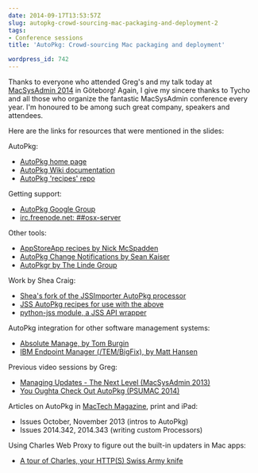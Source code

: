```yaml
---
date: 2014-09-17T13:53:57Z
slug: autopkg-crowd-sourcing-mac-packaging-and-deployment-2
tags:
- Conference sessions
title: 'AutoPkg: Crowd-sourcing Mac packaging and deployment'

wordpress_id: 742
---
```


Thanks to everyone who attended Greg's and my talk today at [MacSysAdmin 2014](http://macsysadmin.se) in Göteborg! Again, I give my sincere thanks to Tycho and all those who organize the fantastic MacSysAdmin conference every year. I'm honoured to be among such great company, speakers and attendees.

Here are the links for resources that were mentioned in the slides:

AutoPkg:

  * [AutoPkg home page](http://autopkg.github.io/autopkg)
  * [AutoPkg Wiki documentation](https://github.com/autopkg/autopkg/wiki)
  * [AutoPkg 'recipes' repo](https://github.com/autopkg/recipes)

Getting support:

  * [AutoPkg Google Group](https://groups.google.com/group/autopkg-discuss)
  * [irc.freenode.net: ##osx-server](http://webchat.freenode.net/?channels=##osx-server)

Other tools:

  * [AppStoreApp recipes by Nick McSpadden](https://github.com/autopkg/nmcspadden-recipes)
  * [AutoPkg Change Notifications by Sean Kaiser](http://seankaiser.com/blog/2013/12/16/autopkg-change-notifications/)
  * [AutoPkgr by The Linde Group](https://github.com/lindegroup/autopkgr)

Work by Shea Craig:

  * [Shea's fork of the JSSImporter AutoPkg processor](https://github.com/sheagcraig/jss-autopkg-addon)
  * [JSS AutoPkg recipes for use with the above](https://github.com/sheagcraig/jss-recipes)
  * [python-jss module, a JSS API wrapper](https://github.com/sheagcraig/python-jss)

AutoPkg integration for other software management systems:

  * [Absolute Manage, by Tom Burgin](https://github.com/autopkg/autopkg/pull/93)
  * [IBM Endpoint Manager (/TEM/BigFix), by Matt Hansen](https://github.com/CLCMacTeam/AutoPkgBESEngine)

Previous video sessions by Greg:

  * [Managing Updates - The Next Level (MacSysAdmin 2013)](http://docs.macsysadmin.se/2013/video/Day2Session4.mp4)
  * [You Oughta Check Out AutoPkg (PSUMAC 2014)](https://www.youtube.com/watch?v=mqK-MAEZekI)

Articles on AutoPkg in [MacTech Magazine](http://www.mactech.com/issue-TOCs-2014), print and iPad:

  * Issues October, November 2013 (intros to AutoPkg)
  * Issues 2014.342, 2014.343 (writing custom Processors)

Using Charles Web Proxy to figure out the built-in updaters in Mac apps:

  * [A tour of Charles, your HTTP(S) Swiss Army knife](http://macops.ca/charles)
